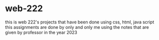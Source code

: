 # web-222
this is web 222's projects that have been done using css, html, java script
this assignments are done by only and only me using the notes that are given by professor in the year 2023
